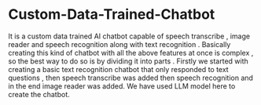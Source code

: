 # Custom-Data-Trained-Chatbot
It is a custom data trained AI chatbot capable of speech transcribe , image reader and speech recognition along with text recognition .
Basically creating this kind of chatbot with all the above features at once is complex , so the best way to do so is by dividing it into parts .
Firstly we started with creating a basic text recognition chatbot that only responded to text questions , then speech transcribe was added then speech recognition and in the end image reader was added.
We have used LLM model here to create the chatbot.

